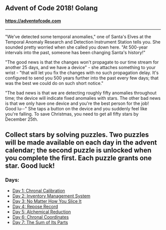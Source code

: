 ## Advent of Code 2018! Golang
#### https://adventofcode.com
---
"We've detected some temporal anomalies," one of Santa's Elves at the Temporal Anomaly Research and Detection Instrument Station tells you. She sounded pretty worried when she called you down here. "At 500-year intervals into the past, someone has been changing Santa's history!"

"The good news is that the changes won't propagate to our time stream for another 25 days, and we have a device" - she attaches something to your wrist - "that will let you fix the changes with no such propagation delay. It's configured to send you 500 years further into the past every few days; that was the best we could do on such short notice."

"The bad news is that we are detecting roughly fifty anomalies throughout time; the device will indicate fixed anomalies with stars. The other bad news is that we only have one device and you're the best person for the job! Good lu--" She taps a button on the device and you suddenly feel like you're falling. To save Christmas, you need to get all fifty stars by December 25th.

Collect stars by solving puzzles. Two puzzles will be made available on each day in the advent calendar; the second puzzle is unlocked when you complete the first. Each puzzle grants one star. Good luck!
---
### Days:
- [Day 1: Chronal Calibration](https://github.com/atssteve/advent_of_code_2018/tree/master/day_1) 
- [Day 2: Inventory Management System](https://github.com/atssteve/advent_of_code_2018/tree/master/day_2)
- [Day 3: No Matter How You Slice It](https://github.com/atssteve/advent_of_code_2018/tree/master/day_3)
- [Day 4: Repose Record](https://github.com/atssteve/advent_of_code_2018/tree/master/day_4)
- [Day 5: Alchemical Reduction](https://github.com/atssteve/advent_of_code_2018/tree/master/day_5)
- [Day 6: Chronal Coordinates](https://github.com/atssteve/advent_of_code_2018/tree/master/day_6)
- [Day 7: The Sum of Its Parts](https://github.com/atssteve/advent_of_code_2018/tree/master/day_7)